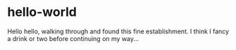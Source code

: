 # hello-world
Hello hello, walking through and found this fine establishment. I think I fancy a drink or two before continuing on my way...
